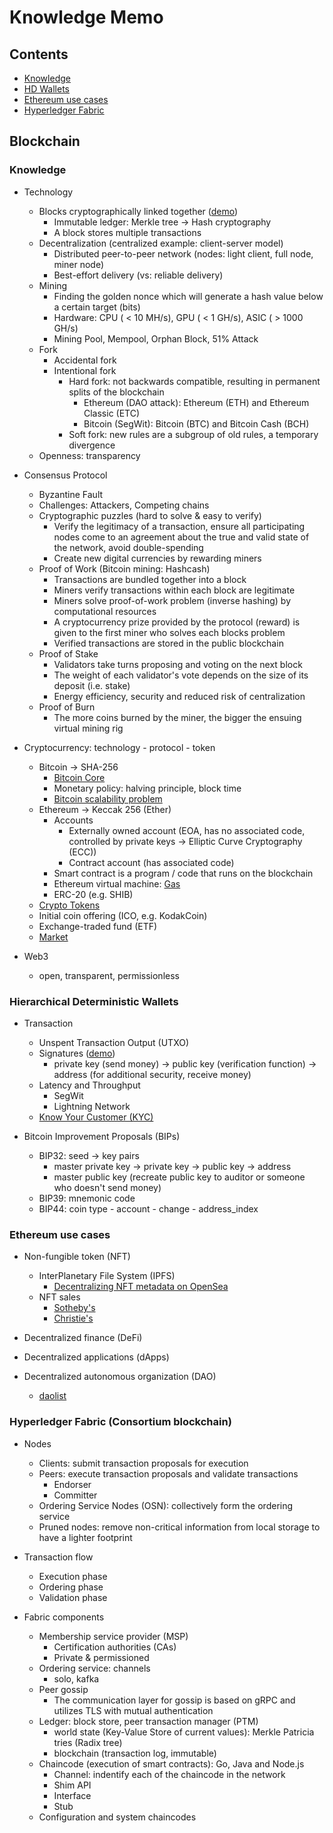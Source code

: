 # Knowledge Memo

## Contents

- [Knowledge](#knowledge)
- [HD Wallets](#hierarchical-deterministic-wallets)
- [Ethereum use cases](#ethereum-use-cases)
- [Hyperledger Fabric](#hyperledger-fabric-consortium-blockchain)

## Blockchain

### Knowledge

- Technology
  - Blocks cryptographically linked together ([demo](https://tools.superdatascience.com/blockchain/blockchain))
    - Immutable ledger: Merkle tree → Hash cryptography
    - A block stores multiple transactions
  - Decentralization (centralized example: client-server model)
    - Distributed peer-to-peer network (nodes: light client, full node, miner node)
    - Best-effort delivery (vs: reliable delivery)
  - Mining
    - Finding the golden nonce which will generate a hash value below a certain target (bits)
    - Hardware: CPU ( < 10 MH/s), GPU ( < 1 GH/s), ASIC ( > 1000 GH/s)
    - Mining Pool, Mempool, Orphan Block, 51% Attack
  - Fork
    - Accidental fork
    - Intentional fork
      - Hard fork: not backwards compatible, resulting in permanent splits of the blockchain
        - Ethereum (DAO attack): Ethereum (ETH) and Ethereum Classic (ETC)
        - Bitcoin (SegWit): Bitcoin (BTC) and Bitcoin Cash (BCH)
      - Soft fork: new rules are a subgroup of old rules, a temporary divergence
  - Openness: transparency

- Consensus Protocol
  - Byzantine Fault
  - Challenges: Attackers, Competing chains
  - Cryptographic puzzles (hard to solve & easy to verify)
    - Verify the legitimacy of a transaction, ensure all participating nodes come to an agreement about the true and valid state of the network, avoid double-spending
    - Create new digital currencies by rewarding miners
  - Proof of Work (Bitcoin mining: Hashcash)
    - Transactions are bundled together into a block
    - Miners verify transactions within each block are legitimate
    - Miners solve proof-of-work problem (inverse hashing) by computational resources
    - A cryptocurrency prize provided by the protocol (reward) is given to the first miner who solves each blocks problem
    - Verified transactions are stored in the public blockchain
  - Proof of Stake
    - Validators take turns proposing and voting on the next block
    - The weight of each validator's vote depends on the size of its deposit (i.e. stake)
    - Energy efficiency, security and reduced risk of centralization
  - Proof of Burn
    - The more coins burned by the miner, the bigger the ensuing virtual mining rig

- Cryptocurrency: technology - protocol - token
  - Bitcoin → SHA-256
    - [Bitcoin Core](https://bitcoin.org/en/bitcoin-core/)
    - Monetary policy: halving principle, block time
    - [Bitcoin scalability problem](https://en.wikipedia.org/wiki/Bitcoin_scalability_problem)
  - Ethereum → Keccak 256 (Ether)
    - Accounts
      - Externally owned account (EOA, has no associated code, controlled by private keys → Elliptic Curve Cryptography (ECC))
      - Contract account (has associated code)
    - Smart contract is a program / code that runs on the blockchain
    - Ethereum virtual machine: [Gas](https://ethereum.org/en/developers/docs/gas/)
    - ERC-20 (e.g. SHIB)
  - [Crypto Tokens](https://www.investopedia.com/terms/c/crypto-token.asp)
  - Initial coin offering (ICO, e.g. KodakCoin)
  - Exchange-traded fund (ETF)
  - [Market](https://coinmarketcap.com/)

- Web3
  - open, transparent, permissionless

### Hierarchical Deterministic Wallets

- Transaction
  - Unspent Transaction Output (UTXO)
  - Signatures ([demo](https://tools.superdatascience.com/blockchain/public-private-keys/signatures))
    - private key (send money) → public key (verification function) → address (for additional security, receive money)
  - Latency and Throughput
    - SegWit
    - Lightning Network
  - [Know Your Customer (KYC)](https://academy.binance.com/en/glossary/know-your-customer)

- Bitcoin Improvement Proposals (BIPs)
  - BIP32: seed → key pairs
    - master private key → private key → public key → address
    - master public key (recreate public key to auditor or someone who doesn't send money)
  - BIP39: mnemonic code
  - BIP44: coin type - account - change - address_index

### Ethereum use cases

- Non-fungible token (NFT)
  - InterPlanetary File System (IPFS)
    - [Decentralizing NFT metadata on OpenSea](https://opensea.io/blog/announcements/decentralizing-nft-metadata-on-opensea/)
  - NFT sales
    - [Sotheby's](https://www.sothebys.com/en/digital-catalogues/natively-digital-a-curated-nft-sale)
    - [Christie's](https://www.christies.com/auctions/christies-encrypted)

- Decentralized finance (DeFi)

- Decentralized applications (dApps)

- Decentralized autonomous organization (DAO)
  - [daolist](https://daolist.fyi/)

### Hyperledger Fabric (Consortium blockchain)

- Nodes
  - Clients: submit transaction proposals for execution
  - Peers: execute transaction proposals and validate transactions
    - Endorser
    - Committer
  - Ordering Service Nodes (OSN): collectively form the ordering service
  - Pruned nodes: remove non-critical information from local storage to have a lighter footprint

- Transaction flow
  - Execution phase
  - Ordering phase
  - Validation phase

- Fabric components
  - Membership service provider (MSP)
    - Certification authorities (CAs)
    - Private & permissioned
  - Ordering service: channels
    - solo, kafka
  - Peer gossip
    - The communication layer for gossip is based on gRPC and utilizes TLS with mutual authentication
  - Ledger: block store, peer transaction manager (PTM)
    - world state (Key-Value Store of current values): Merkle Patricia tries (Radix tree)
    - blockchain (transaction log, immutable)
  - Chaincode (execution of smart contracts): Go, Java and Node.js
    - Channel: indentify each of the chaincode in the network
    - Shim API
    - Interface
    - Stub
  - Configuration and system chaincodes
